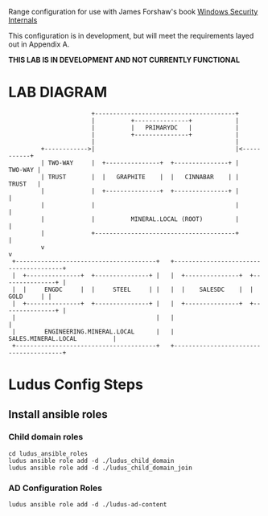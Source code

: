 Range configuration for use with James Forshaw's book [Windows Security Internals](https://nostarch.com/windows-security-internals)

This configuration is in development, but will meet the requirements layed out in Appendix A.

**THIS LAB IS IN DEVELOPMENT AND NOT CURRENTLY FUNCTIONAL**

# LAB DIAGRAM
```
                       +---------------------------------------+                      
                       |          +---------------+            |                      
                       |          |   PRIMARYDC   |            |                      
                       |          +---------------+            |                      
                       |                                       |                      
         +------------>|                                       |<-----------+         
         | TWO-WAY     |  +---------------+  +---------------+ |    TWO-WAY |         
         | TRUST       |  |   GRAPHITE    |  |   CINNABAR    | |    TRUST   |         
         |             |  +---------------+  +---------------+ |            |         
         |             |                                       |            |         
         |             |          MINERAL.LOCAL (ROOT)         |            |         
         |             +---------------------------------------+            |         
         v                                                                  v         
 +---------------------------------------+   +---------------------------------------+
 |  +---------------+  +---------------+ |   |  +---------------+  +---------------+ |
 |  |     ENGDC     |  |     STEEL     | |   |  |    SALESDC    |  |      GOLD     | |
 |  +---------------+  +---------------+ |   |  +---------------+  +---------------+ |
 |                                       |   |                                       |
 |        ENGINEERING.MINERAL.LOCAL      |   |          SALES.MINERAL.LOCAL          |
 +---------------------------------------+   +---------------------------------------+
```

# Ludus Config Steps
## Install ansible roles
### Child domain roles

```git clone https://github.com/ChoiSG/ludus_ansible_roles.git
cd ludus_ansible_roles
ludus ansible role add -d ./ludus_child_domain
ludus ansible role add -d ./ludus_child_domain_join
```

### AD Configuration Roles
```git clone https://github.com/Cyblex-Consulting/ludus-ad-content.git
ludus ansible role add -d ./ludus-ad-content
```
